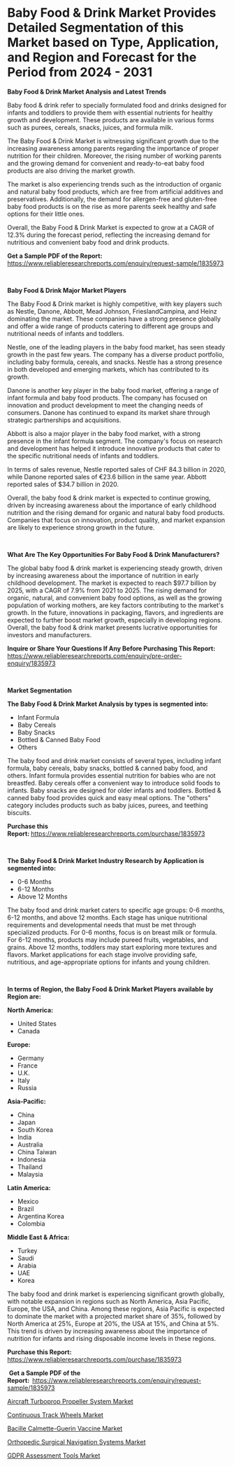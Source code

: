 <p><h1>Baby Food & Drink Market Provides Detailed Segmentation of this Market based on Type, Application, and Region and Forecast for the Period from 2024 - 2031</h1></p><p><strong>Baby Food & Drink Market Analysis and Latest Trends</strong></p>
<p><p>Baby food & drink refer to specially formulated food and drinks designed for infants and toddlers to provide them with essential nutrients for healthy growth and development. These products are available in various forms such as purees, cereals, snacks, juices, and formula milk.</p><p>The Baby Food & Drink Market is witnessing significant growth due to the increasing awareness among parents regarding the importance of proper nutrition for their children. Moreover, the rising number of working parents and the growing demand for convenient and ready-to-eat baby food products are also driving the market growth.</p><p>The market is also experiencing trends such as the introduction of organic and natural baby food products, which are free from artificial additives and preservatives. Additionally, the demand for allergen-free and gluten-free baby food products is on the rise as more parents seek healthy and safe options for their little ones.</p><p>Overall, the Baby Food & Drink Market is expected to grow at a CAGR of 12.3% during the forecast period, reflecting the increasing demand for nutritious and convenient baby food and drink products.</p></p>
<p><strong>Get a Sample PDF of the Report:&nbsp;</strong> <a href="https://www.reliableresearchreports.com/enquiry/request-sample/1835973">https://www.reliableresearchreports.com/enquiry/request-sample/1835973</a></p>
<p>&nbsp;</p>
<p><strong>Baby Food & Drink Major Market Players</strong></p>
<p><p>The Baby Food & Drink market is highly competitive, with key players such as Nestle, Danone, Abbott, Mead Johnson, FrieslandCampina, and Heinz dominating the market. These companies have a strong presence globally and offer a wide range of products catering to different age groups and nutritional needs of infants and toddlers.</p><p>Nestle, one of the leading players in the baby food market, has seen steady growth in the past few years. The company has a diverse product portfolio, including baby formula, cereals, and snacks. Nestle has a strong presence in both developed and emerging markets, which has contributed to its growth.</p><p>Danone is another key player in the baby food market, offering a range of infant formula and baby food products. The company has focused on innovation and product development to meet the changing needs of consumers. Danone has continued to expand its market share through strategic partnerships and acquisitions.</p><p>Abbott is also a major player in the baby food market, with a strong presence in the infant formula segment. The company's focus on research and development has helped it introduce innovative products that cater to the specific nutritional needs of infants and toddlers.</p><p>In terms of sales revenue, Nestle reported sales of CHF 84.3 billion in 2020, while Danone reported sales of €23.6 billion in the same year. Abbott reported sales of $34.7 billion in 2020.</p><p>Overall, the baby food & drink market is expected to continue growing, driven by increasing awareness about the importance of early childhood nutrition and the rising demand for organic and natural baby food products. Companies that focus on innovation, product quality, and market expansion are likely to experience strong growth in the future.</p></p>
<p>&nbsp;</p>
<p><strong>What Are The Key Opportunities For Baby Food & Drink Manufacturers?</strong></p>
<p><p>The global baby food & drink market is experiencing steady growth, driven by increasing awareness about the importance of nutrition in early childhood development. The market is expected to reach $97.7 billion by 2025, with a CAGR of 7.9% from 2021 to 2025. The rising demand for organic, natural, and convenient baby food options, as well as the growing population of working mothers, are key factors contributing to the market's growth. In the future, innovations in packaging, flavors, and ingredients are expected to further boost market growth, especially in developing regions. Overall, the baby food & drink market presents lucrative opportunities for investors and manufacturers.</p></p>
<p><strong>Inquire or Share Your Questions If Any Before Purchasing This Report:</strong> <a href="https://www.reliableresearchreports.com/enquiry/pre-order-enquiry/1835973">https://www.reliableresearchreports.com/enquiry/pre-order-enquiry/1835973</a></p>
<p>&nbsp;</p>
<p><strong>Market Segmentation</strong></p>
<p><strong>The Baby Food & Drink Market Analysis by types is segmented into:</strong></p>
<p><ul><li>Infant Formula</li><li>Baby Cereals</li><li>Baby Snacks</li><li>Bottled & Canned Baby Food</li><li>Others</li></ul></p>
<p><p>The baby food and drink market consists of several types, including infant formula, baby cereals, baby snacks, bottled & canned baby food, and others. Infant formula provides essential nutrition for babies who are not breastfed. Baby cereals offer a convenient way to introduce solid foods to infants. Baby snacks are designed for older infants and toddlers. Bottled & canned baby food provides quick and easy meal options. The "others" category includes products such as baby juices, purees, and teething biscuits.</p></p>
<p><strong>Purchase this Report:&nbsp;</strong><a href="https://www.reliableresearchreports.com/purchase/1835973">https://www.reliableresearchreports.com/purchase/1835973</a></p>
<p>&nbsp;</p>
<p><strong>The Baby Food & Drink Market Industry Research by Application is segmented into:</strong></p>
<p><ul><li>0-6 Months</li><li>6-12 Months</li><li>Above 12 Months</li></ul></p>
<p><p>The baby food and drink market caters to specific age groups: 0-6 months, 6-12 months, and above 12 months. Each stage has unique nutritional requirements and developmental needs that must be met through specialized products. For 0-6 months, focus is on breast milk or formula. For 6-12 months, products may include pureed fruits, vegetables, and grains. Above 12 months, toddlers may start exploring more textures and flavors. Market applications for each stage involve providing safe, nutritious, and age-appropriate options for infants and young children.</p></p>
<p>&nbsp;</p>
<p><strong>In terms of Region, the Baby Food & Drink Market Players available by Region are:</strong></p>
<p>
    <p> <strong> North America: </strong>
        <ul>
            <li>United States</li>
            <li>Canada</li>
        </ul>
        </p> 
    <p> <strong> Europe: </strong>
        <ul>
            <li>Germany</li>
            <li>France</li>
            <li>U.K.</li>
            <li>Italy</li>
            <li>Russia</li>
        </ul>
        </p> 
    <p> <strong> Asia-Pacific: </strong>
        <ul>
            <li>China</li>
            <li>Japan</li>
            <li>South Korea</li>
            <li>India</li>
            <li>Australia</li>
            <li>China Taiwan</li>
            <li>Indonesia</li>
            <li>Thailand</li>
            <li>Malaysia</li>
        </ul>
        </p> 
    <p> <strong> Latin America: </strong>
        <ul>
            <li>Mexico</li>
            <li>Brazil</li>
            <li>Argentina Korea</li>
            <li>Colombia</li>
        </ul>
        </p> 
    <p> <strong> Middle East & Africa: </strong>
        <ul>
            <li>Turkey</li>
            <li>Saudi</li>
            <li>Arabia</li>
            <li>UAE</li>
            <li>Korea</li>
        </ul>
    </p>
    </p>
<p><p>The baby food and drink market is experiencing significant growth globally, with notable expansion in regions such as North America, Asia Pacific, Europe, the USA, and China. Among these regions, Asia Pacific is expected to dominate the market with a projected market share of 35%, followed by North America at 25%, Europe at 20%, the USA at 15%, and China at 5%. This trend is driven by increasing awareness about the importance of nutrition for infants and rising disposable income levels in these regions.</p></p>
<p><strong>Purchase this Report: </strong><a href="https://www.reliableresearchreports.com/purchase/1835973">https://www.reliableresearchreports.com/purchase/1835973</a></p>
<p>&nbsp;<strong>Get a Sample PDF of the Report:&nbsp;&nbsp;</strong><a href="https://www.reliableresearchreports.com/enquiry/request-sample/1835973">https://www.reliableresearchreports.com/enquiry/request-sample/1835973</a></p>
<p><strong></strong></p>
<p><p><a href="https://issuu.com/reportprime-2/docs/aircraft-turboprop-propeller-system-market-size-20">Aircraft Turboprop Propeller System Market</a></p><p><a href="https://issuu.com/reportprime-2/docs/continuous-track-wheels-market-size-2030.pptx">Continuous Track Wheels Market</a></p><p><a href="https://medium.com/@lorimyers95/bacille-calmette-guerin-vaccine-market-trends-forecast-and-competitive-analysis-to-2031-32fe7908a6cf">Bacille Calmette-Guerin Vaccine Market</a></p><p><a href="https://medium.com/@kimberlymay76/orthopedic-surgical-navigation-systems-market-analysis-its-cagr-market-segmentation-and-global-1916872655d6">Orthopedic Surgical Navigation Systems Market</a></p><p><a href="https://medium.com/@kimberlymay76/gdpr-assessment-tools-market-report-reveals-the-latest-trends-and-growth-opportunities-of-this-ace59bf3734a">GDPR Assessment Tools Market</a></p></p>